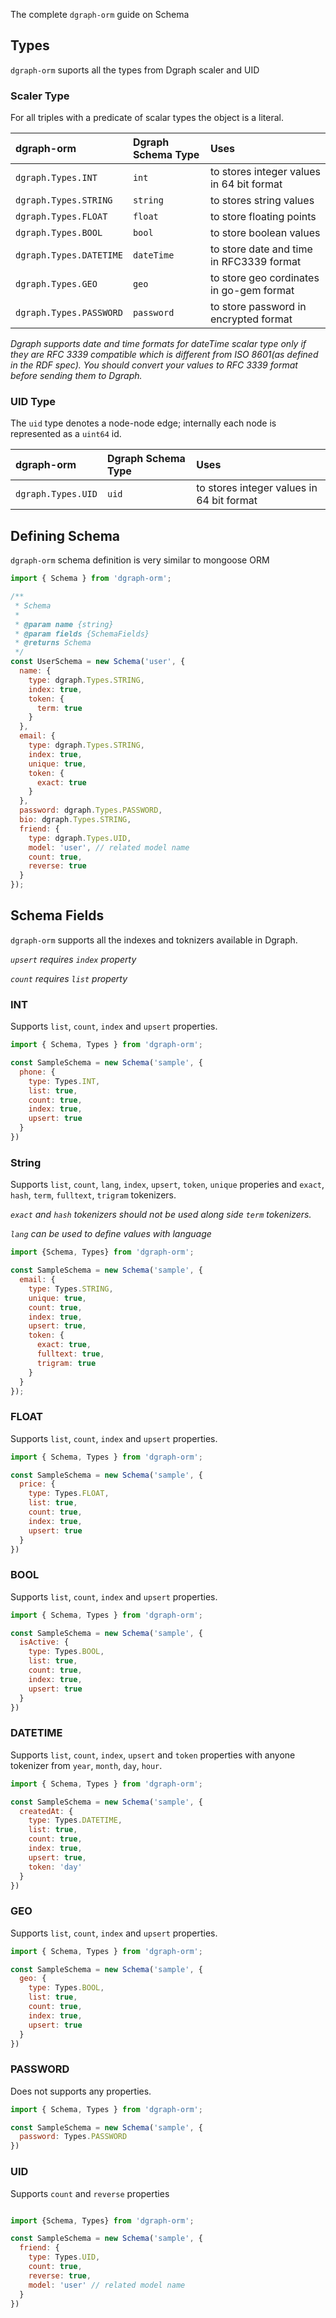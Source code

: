 The complete `dgraph-orm` guide on Schema

## Types
`dgraph-orm` suports all the types from Dgraph scaler and UID

### Scaler Type
For all triples with a predicate of scalar types the object is a literal.

|dgraph-orm|Dgraph Schema Type|Uses|
|:---|:---|:---|
|`dgraph.Types.INT`|`int`|to stores integer values in 64 bit format|
|`dgraph.Types.STRING`|`string`|to stores string values|
|`dgraph.Types.FLOAT`|`float`|to store floating points|
|`dgraph.Types.BOOL`|`bool`| to store boolean values|
|`dgraph.Types.DATETIME`|`dateTime`|to store date and time in RFC3339 format|
|`dgraph.Types.GEO`|`geo`|to store geo cordinates in go-gem format|
|`dgraph.Types.PASSWORD`|`password`|to store password in encrypted format|

*Dgraph supports date and time formats for dateTime scalar type only if they are RFC 3339 compatible which is different from ISO 8601(as defined in the RDF spec). You should convert your values to RFC 3339 format before sending them to Dgraph.*

### UID Type
The `uid` type denotes a node-node edge; internally each node is represented as a `uint64` id.

|dgraph-orm|Dgraph Schema Type|Uses|
|:---|:---|:---|
|`dgraph.Types.UID`|`uid`|to stores integer values in 64 bit format|

## Defining Schema
`dgraph-orm` schema definition is very similar to mongoose ORM

```javascript
import { Schema } from 'dgraph-orm';

/**
 * Schema
 * 
 * @param name {string}
 * @param fields {SchemaFields}
 * @returns Schema 
 */
const UserSchema = new Schema('user', {
  name: {
    type: dgraph.Types.STRING,
    index: true,
    token: {
      term: true
    }
  },
  email: {
    type: dgraph.Types.STRING,
    index: true,
    unique: true,
    token: {
      exact: true
    }
  },
  password: dgraph.Types.PASSWORD,
  bio: dgraph.Types.STRING,
  friend: {
    type: dgraph.Types.UID,
    model: 'user', // related model name
    count: true,
    reverse: true
  }
});
```

## Schema Fields

`dgraph-orm` supports all the indexes and toknizers available in Dgraph.

*`upsert` requires `index` property*

*`count` requires `list` property*

### INT

Supports `list`, `count`, `index` and `upsert` properties.

```javascript
import { Schema, Types } from 'dgraph-orm';

const SampleSchema = new Schema('sample', {
  phone: {
    type: Types.INT,
    list: true,
    count: true,
    index: true,
    upsert: true
  }
})
```

### String
Supports `list`, `count`, `lang`, `index`, `upsert`, `token`, `unique` properies and `exact`, `hash`, `term`, `fulltext`, `trigram` tokenizers.

*`exact` and `hash` tokenizers should not be used along side `term` tokenizers.*

*`lang` can be used to define values with language*

```javascript
import {Schema, Types} from 'dgraph-orm';

const SampleSchema = new Schema('sample', {
  email: {
    type: Types.STRING,
    unique: true,
    count: true,
    index: true,
    upsert: true,
    token: {
      exact: true,
      fulltext: true,
      trigram: true
    }
  }
});
```

### FLOAT

Supports `list`, `count`, `index` and `upsert` properties.

```javascript
import { Schema, Types } from 'dgraph-orm';

const SampleSchema = new Schema('sample', {
  price: {
    type: Types.FLOAT,
    list: true,
    count: true,
    index: true,
    upsert: true
  }
})
```

### BOOL

Supports `list`, `count`, `index` and `upsert` properties.

```javascript
import { Schema, Types } from 'dgraph-orm';

const SampleSchema = new Schema('sample', {
  isActive: {
    type: Types.BOOL,
    list: true,
    count: true,
    index: true,
    upsert: true
  }
})
```

### DATETIME

Supports `list`, `count`, `index`, `upsert` and `token` properties with anyone tokenizer from `year`, `month`, `day`, `hour`.

```javascript
import { Schema, Types } from 'dgraph-orm';

const SampleSchema = new Schema('sample', {
  createdAt: {
    type: Types.DATETIME,
    list: true,
    count: true,
    index: true,
    upsert: true,
    token: 'day'
  }
})
```

### GEO

Supports `list`, `count`, `index` and `upsert` properties.

```javascript
import { Schema, Types } from 'dgraph-orm';

const SampleSchema = new Schema('sample', {
  geo: {
    type: Types.BOOL,
    list: true,
    count: true,
    index: true,
    upsert: true
  }
})
```

### PASSWORD

Does not supports any properties.

```javascript
import { Schema, Types } from 'dgraph-orm';

const SampleSchema = new Schema('sample', {
  password: Types.PASSWORD
})
```

### UID
Supports `count` and `reverse` properties

```javascript

import {Schema, Types} from 'dgraph-orm';

const SampleSchema = new Schema('sample', {
  friend: {
    type: Types.UID,
    count: true,
    reverse: true,
    model: 'user' // related model name
  }
})
```
